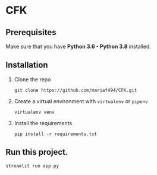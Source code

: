 # CFK

## Prerequisites
Make sure that you have **Python 3.6 - Python 3.8** installed.

## Installation
1. Clone the repo

    `git clone https://github.com/mariaf494/CFK.git`

2. Create a virtual environment with `virtualenv` or `pipenv`

    `virtualenv venv`

3. Install the requirements

    `pip install -r requirements.txt`

## Run this project.

`streamlit run app.py`
